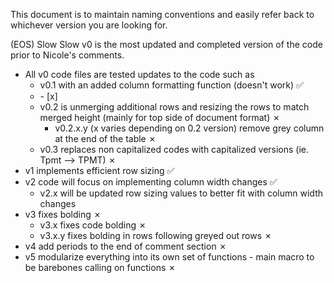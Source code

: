 This document is to maintain naming conventions and easily refer back to whichever version you are looking for.

(EOS) Slow Slow v0 is the most updated and completed version of the code prior to Nicole's comments.
  - All v0 code files are tested updates to the code such as
      - v0.1 with an added column formatting function (doesn't work) :white_check_mark: <li>- [x] </li>
      - v0.2 is unmerging additional rows and resizing the rows to match merged height (mainly for top side of document format) &cross;
        - v0.2.x.y (x varies depending on 0.2 version) remove grey column at the end of the table &cross;
      - v0.3 replaces non capitalized codes with capitalized versions (ie. Tpmt --> TPMT) &cross;
  - v1 implements efficient row sizing :white_check_mark:
  - v2 code will focus on implementing column width changes :white_check_mark:
      - v2.x will be updated row sizing values to better fit with column width changes
  - v3 fixes bolding &cross;
      - v3.x fixes code bolding &cross;
      - v3.x.y fixes bolding in rows following greyed out rows &cross;
  - v4 add periods to the end of comment section &cross;
  - v5 modularize everything into its own set of functions - main macro to be barebones calling on functions &cross;
